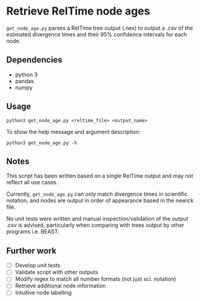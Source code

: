 # Retrieve RelTime node ages

`get_node_age.py` parses a RelTime tree output (.nex) to output a .csv of the estimated divergence times and their 95% confidence intervals for each node. 

## Dependencies
- python 3
- pandas
- numpy

## Usage
```
python3 get_node_age.py <reltime_file> <output_name>
```

To show the help message and argument description:
```
python3 get_node_age.py -h
```

## Notes
This script has been written based on a single RelTime output and may not reflect all use cases.

Currently, `get_node_age.py` can only match divergence times in scientific notation, and nodes are output in order of appearance based in the newick file.

No unit tests were written and manual inspection/validation of the output .csv is advised, particularly when comparing with trees output by other programs i.e. BEAST.

## Further work
- [ ] Develop unit tests
- [ ] Validate script with other outputs
- [ ] Modify regex to match all number formats (not just sci. notation)
- [ ] Retrieve additional node information
- [ ] Intuitive node labelling
